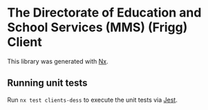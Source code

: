 # The Directorate of Education and School Services (MMS) (Frigg) Client

This library was generated with [Nx](https://nx.dev).

## Running unit tests

Run `nx test clients-dess` to execute the unit tests via [Jest](https://jestjs.io).
